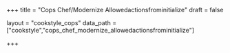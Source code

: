 +++
title = "Cops Chef/Modernize Allowedactionsfrominitialize"
draft = false

layout = "cookstyle_cops"
data_path = ["cookstyle","cops_chef_modernize_allowedactionsfrominitialize"]

+++

<!-- The content of this page is automatically generated from the
cops_chef_modernize_allowedactionsfrominitialize.yml file in github.com/chef/cookstyle/docs-chef-io/data/cookstyle. -->

